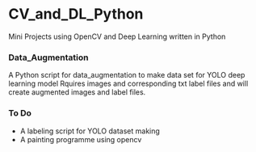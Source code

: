 # CV_and_DL_Python

Mini Projects using OpenCV and Deep Learning written in Python

### Data_Augmentation
A Python script for data_augmentation to make data set for YOLO deep learning model
Rquires images and corresponding txt label files and will create augmented images and label files.

### To Do
- A labeling script for YOLO dataset making
- A painting programme using opencv

